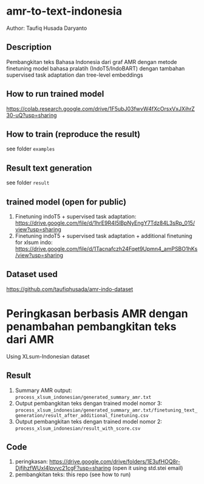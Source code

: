 # amr-to-text-indonesia
Author: Taufiq Husada Daryanto

## Description
Pembangkitan teks Bahasa Indonesia dari graf AMR dengan metode finetuning model bahasa pralatih (IndoT5/IndoBART) dengan tambahan supervised task adaptation dan tree-level embeddings

## How to run trained model
https://colab.research.google.com/drive/1F5ubJ03fwvW4fXcOrsxVxJXihrZ30-uQ?usp=sharing
<!-- with tree level embeddings: https://colab.research.google.com/drive/1q4CNhhlR8O-Mm465udoi8AdrbOamE1-g?usp=sharing -->

## How to train (reproduce the result)
see folder `examples`

## Result text generation
see folder `result`

## trained model (open for public)
1. Finetuning indoT5 + supervised task adaptation: https://drive.google.com/file/d/1hrE9R4I5lBpNyEngY7Tdz84L3sRp_015/view?usp=sharing
2. Finetuning indoT5 + supervised task adaptation + additional finetuning for xlsum indo: https://drive.google.com/file/d/1Tacnafczh24Fqet9Upmn4_amPSBO1hKs/view?usp=sharing

## Dataset used
https://github.com/taufiqhusada/amr-indo-dataset

# Peringkasan berbasis AMR dengan penambahan pembangkitan teks dari AMR
Using XLsum-Indonesian dataset
## Result
1. Summary AMR output: `process_xlsum_indonesian/generated_summary_amr.txt`
2. Output pembangkitan teks dengan trained model nomor 3: `process_xlsum_indonesian/generated_summary_amr.txt/finetuning_text_generation/result_after_additional_finetuning.csv`
3. Output pembangkitan teks dengan trained model nomor 2: `process_xlsum_indonesian/result_with_score.csv`

## Code
1. peringkasan: https://drive.google.com/drive/folders/1E3ufHOQ8r-DjfjhzfWUxl4lpvvc21cgF?usp=sharing (open it using std.stei email)
2. pembangkitan teks: this repo (see how to run)
